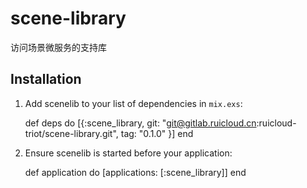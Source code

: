 # scene-library

访问场景微服务的支持库

## Installation

  1. Add scenelib to your list of dependencies in `mix.exs`:

        def deps do
          [{:scene_library, git: "git@gitlab.ruicloud.cn:ruicloud-triot/scene-library.git", tag: "0.1.0" }]
        end

  2. Ensure scenelib is started before your application:

        def application do
          [applications: [:scene_library]]
        end
